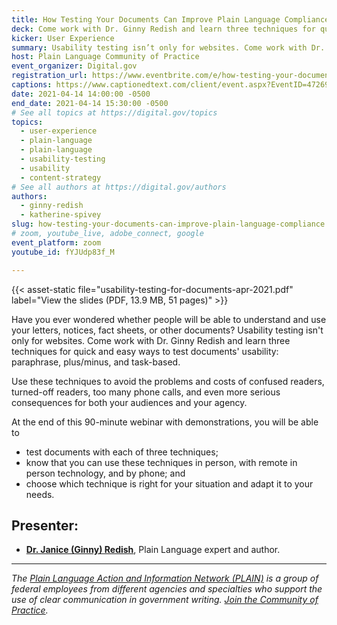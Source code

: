 ```yaml
---
title: How Testing Your Documents Can Improve Plain Language Compliance
deck: Come work with Dr. Ginny Redish and learn three techniques for quick, easy ways to test documents' usability.
kicker: User Experience
summary: Usability testing isn’t only for websites. Come work with Dr. Ginny Redish and try out three techniques for quick and easy ways to test the usability of your documents.
host: Plain Language Community of Practice
event_organizer: Digital.gov
registration_url: https://www.eventbrite.com/e/how-testing-your-documents-can-improve-plain-language-compliance-tickets-144696072849
captions: https://www.captionedtext.com/client/event.aspx?EventID=4726971&CustomerID=321
date: 2021-04-14 14:00:00 -0500
end_date: 2021-04-14 15:30:00 -0500
# See all topics at https://digital.gov/topics
topics:
  - user-experience
  - plain-language
  - plain-language
  - usability-testing
  - usability
  - content-strategy
# See all authors at https://digital.gov/authors
authors:
  - ginny-redish
  - katherine-spivey
slug: how-testing-your-documents-can-improve-plain-language-compliance
# zoom, youtube_live, adobe_connect, google
event_platform: zoom
youtube_id: fYJUdp83f_M

---
```


{{< asset-static file="usability-testing-for-documents-apr-2021.pdf" label="View the slides (PDF, 13.9 MB, 51 pages)" >}}

Have you ever wondered whether people will be able to understand and use your letters, notices, fact sheets, or other documents? Usability testing isn't only for websites. Come work with Dr. Ginny Redish and learn three techniques for quick and easy ways to test documents' usability: paraphrase, plus/minus, and task-based.

Use these techniques to avoid the problems and costs of confused readers, turned-off readers, too many phone calls, and even more serious consequences for both your audiences and your agency.

At the end of this 90-minute webinar with demonstrations, you will be able to

* test documents with each of three techniques;
* know that you can use these techniques in person, with remote in person technology, and by phone; and
* choose which technique is right for your situation and adapt it to your needs.

## Presenter:

* **[Dr. Janice (Ginny) Redish](https://digital.gov/authors/ginny-redish/)**, Plain Language expert and author.

- - -

*The [Plain Language Action and Information Network (PLAIN)](https://www.plainlanguage.gov/) is a group of federal employees from different agencies and specialties who support the use of clear communication in government writing. [Join the Community of Practice](https://digital.gov/communities/plain-language/).*
